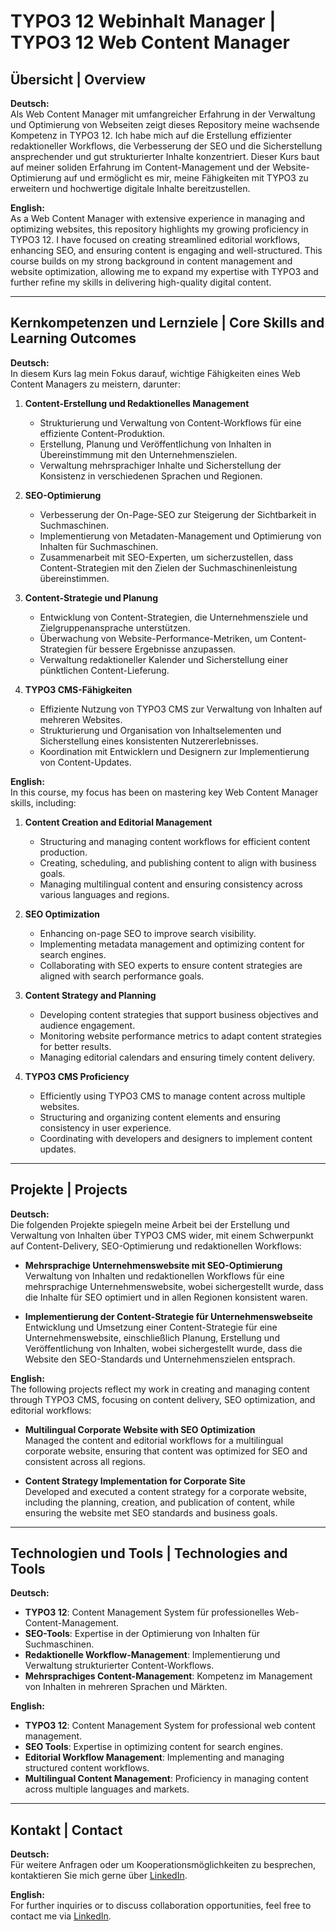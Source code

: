 
# TYPO3 12 Webinhalt Manager | TYPO3 12 Web Content Manager

## Übersicht | Overview

**Deutsch:**  
Als Web Content Manager mit umfangreicher Erfahrung in der Verwaltung und Optimierung von Webseiten zeigt dieses Repository meine wachsende Kompetenz in TYPO3 12. Ich habe mich auf die Erstellung effizienter redaktioneller Workflows, die Verbesserung der SEO und die Sicherstellung ansprechender und gut strukturierter Inhalte konzentriert. Dieser Kurs baut auf meiner soliden Erfahrung im Content-Management und der Website-Optimierung auf und ermöglicht es mir, meine Fähigkeiten mit TYPO3 zu erweitern und hochwertige digitale Inhalte bereitzustellen.

**English:**  
As a Web Content Manager with extensive experience in managing and optimizing websites, this repository highlights my growing proficiency in TYPO3 12. I have focused on creating streamlined editorial workflows, enhancing SEO, and ensuring content is engaging and well-structured. This course builds on my strong background in content management and website optimization, allowing me to expand my expertise with TYPO3 and further refine my skills in delivering high-quality digital content.

---

## Kernkompetenzen und Lernziele | Core Skills and Learning Outcomes

**Deutsch:**  
In diesem Kurs lag mein Fokus darauf, wichtige Fähigkeiten eines Web Content Managers zu meistern, darunter:

1. **Content-Erstellung und Redaktionelles Management**
   - Strukturierung und Verwaltung von Content-Workflows für eine effiziente Content-Produktion.
   - Erstellung, Planung und Veröffentlichung von Inhalten in Übereinstimmung mit den Unternehmenszielen.
   - Verwaltung mehrsprachiger Inhalte und Sicherstellung der Konsistenz in verschiedenen Sprachen und Regionen.

2. **SEO-Optimierung**
   - Verbesserung der On-Page-SEO zur Steigerung der Sichtbarkeit in Suchmaschinen.
   - Implementierung von Metadaten-Management und Optimierung von Inhalten für Suchmaschinen.
   - Zusammenarbeit mit SEO-Experten, um sicherzustellen, dass Content-Strategien mit den Zielen der Suchmaschinenleistung übereinstimmen.

3. **Content-Strategie und Planung**
   - Entwicklung von Content-Strategien, die Unternehmensziele und Zielgruppenansprache unterstützen.
   - Überwachung von Website-Performance-Metriken, um Content-Strategien für bessere Ergebnisse anzupassen.
   - Verwaltung redaktioneller Kalender und Sicherstellung einer pünktlichen Content-Lieferung.

4. **TYPO3 CMS-Fähigkeiten**
   - Effiziente Nutzung von TYPO3 CMS zur Verwaltung von Inhalten auf mehreren Websites.
   - Strukturierung und Organisation von Inhaltselementen und Sicherstellung eines konsistenten Nutzererlebnisses.
   - Koordination mit Entwicklern und Designern zur Implementierung von Content-Updates.

**English:**  
In this course, my focus has been on mastering key Web Content Manager skills, including:

1. **Content Creation and Editorial Management**
   - Structuring and managing content workflows for efficient content production.
   - Creating, scheduling, and publishing content to align with business goals.
   - Managing multilingual content and ensuring consistency across various languages and regions.

2. **SEO Optimization**
   - Enhancing on-page SEO to improve search visibility.
   - Implementing metadata management and optimizing content for search engines.
   - Collaborating with SEO experts to ensure content strategies are aligned with search performance goals.

3. **Content Strategy and Planning**
   - Developing content strategies that support business objectives and audience engagement.
   - Monitoring website performance metrics to adapt content strategies for better results.
   - Managing editorial calendars and ensuring timely content delivery.

4. **TYPO3 CMS Proficiency**
   - Efficiently using TYPO3 CMS to manage content across multiple websites.
   - Structuring and organizing content elements and ensuring consistency in user experience.
   - Coordinating with developers and designers to implement content updates.

---

## Projekte | Projects

**Deutsch:**  
Die folgenden Projekte spiegeln meine Arbeit bei der Erstellung und Verwaltung von Inhalten über TYPO3 CMS wider, mit einem Schwerpunkt auf Content-Delivery, SEO-Optimierung und redaktionellen Workflows:

- **Mehrsprachige Unternehmenswebsite mit SEO-Optimierung**  
  Verwaltung von Inhalten und redaktionellen Workflows für eine mehrsprachige Unternehmenswebsite, wobei sichergestellt wurde, dass die Inhalte für SEO optimiert und in allen Regionen konsistent waren.

- **Implementierung der Content-Strategie für Unternehmenswebseite**  
  Entwicklung und Umsetzung einer Content-Strategie für eine Unternehmenswebsite, einschließlich Planung, Erstellung und Veröffentlichung von Inhalten, wobei sichergestellt wurde, dass die Website den SEO-Standards und Unternehmenszielen entsprach.

**English:**  
The following projects reflect my work in creating and managing content through TYPO3 CMS, focusing on content delivery, SEO optimization, and editorial workflows:

- **Multilingual Corporate Website with SEO Optimization**  
  Managed the content and editorial workflows for a multilingual corporate website, ensuring that content was optimized for SEO and consistent across all regions.

- **Content Strategy Implementation for Corporate Site**  
  Developed and executed a content strategy for a corporate website, including the planning, creation, and publication of content, while ensuring the website met SEO standards and business goals.

---

## Technologien und Tools | Technologies and Tools

**Deutsch:**
- **TYPO3 12**: Content Management System für professionelles Web-Content-Management.
- **SEO-Tools**: Expertise in der Optimierung von Inhalten für Suchmaschinen.
- **Redaktionelle Workflow-Management**: Implementierung und Verwaltung strukturierter Content-Workflows.
- **Mehrsprachiges Content-Management**: Kompetenz im Management von Inhalten in mehreren Sprachen und Märkten.

**English:**
- **TYPO3 12**: Content Management System for professional web content management.
- **SEO Tools**: Expertise in optimizing content for search engines.
- **Editorial Workflow Management**: Implementing and managing structured content workflows.
- **Multilingual Content Management**: Proficiency in managing content across multiple languages and markets.

---

## Kontakt | Contact

**Deutsch:**  
Für weitere Anfragen oder um Kooperationsmöglichkeiten zu besprechen, kontaktieren Sie mich gerne über [LinkedIn](https://www.linkedin.com/in/rodrigo-teixeira-b8b889302/).

**English:**  
For further inquiries or to discuss collaboration opportunities, feel free to contact me via [LinkedIn](https://www.linkedin.com/in/rodrigo-teixeira-b8b889302/).


